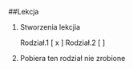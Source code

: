 ##Lekcja 

1. Stworzenia lekcjia 
    
    Rodział.1 [ x ]
    Rodział.2 [  ]
2. Pobiera ten rodział nie zrobione 